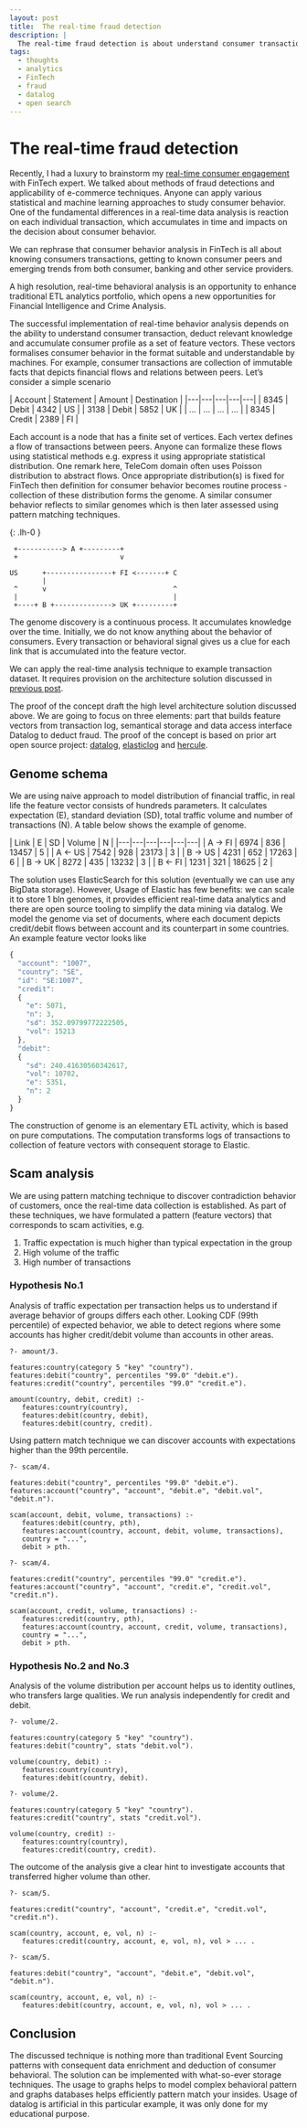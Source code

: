 ```yaml
---
layout: post
title:  The real-time fraud detection
description: |
  The real-time fraud detection is about understand consumer transaction, deduct relevant knowledge and accumulate consumer profile as a set of feature vectors.
tags:
  - thoughts
  - analytics
  - FinTech
  - fraud
  - datalog
  - open search
---
```


# The real-time fraud detection

Recently, I had a luxury to brainstorm my [real-time consumer engagement](/2015/03/17/real-time-consumer-engagement.html) with FinTech expert. We talked about methods of fraud detections and applicability of e-commerce techniques. Anyone can apply various statistical and machine learning approaches to study consumer behavior. One of the fundamental differences in a real-time data analysis is reaction on each individual transaction, which accumulates in time and impacts on the decision about consumer behavior.

We can rephrase that consumer behavior analysis in FinTech is all about knowing consumers transactions, getting to known consumer peers and emerging trends from both consumer, banking and other service providers.

A high resolution, real-time behavioral analysis is an opportunity to enhance traditional ETL analytics portfolio, which opens a new opportunities for Financial Intelligence and Crime Analysis.

The successful implementation of real-time behavior analysis depends on the ability to understand consumer transaction, deduct relevant knowledge and accumulate consumer profile as a set of feature vectors. These vectors formalises consumer behavior in the format suitable and understandable by machines. For example, consumer transactions are collection of immutable facts that depicts financial flows and relations between peers. Let’s consider a simple scenario


| Account | Statement | Amount | Destination |
|---|---|---|---|---|
| 8345 | Debit | 4342 | US |
| 3138 | Debit | 5852 | UK |
| ... | ...  | ... | ... |
| 8345 | Credit | 2389 | FI |


Each account is a node that has a finite set of vertices. Each vertex defines a flow of transactions between peers. Anyone can formalize these flows using statistical methods e.g. express it using appropriate statistical distribution. One remark here, TeleCom domain often uses Poisson distribution to abstract flows. Once appropriate distribution(s) is fixed for FinTech then definition for consumer behavior becomes routine process - collection of these distribution forms the genome. A similar consumer behavior reflects to similar genomes which is then later assessed using pattern matching techniques.


{: .lh-0 }
```
 +-----------> A +---------+
 +                         v

US      +----------------+ FI <-------+ C
        |
 ^      v                               ^
 |                                      |
 +----+ B +--------------> UK +---------+

```

The genome discovery is a continuous process. It accumulates knowledge over the time. Initially, we do not know anything about the behavior of consumers. Every transaction or behavioral signal gives us a clue for each link that is accumulated into the feature vector.


We can apply the real-time analysis technique to example transaction dataset. It requires provision on the architecture solution discussed in [previous post](/2015/03/17/real-time-consumer-engagement.html).

The proof of the concept draft the high level architecture solution discussed above. We are going to focus on three elements: part that builds feature vectors from transaction log, semantical storage and data access interface Datalog to deduct fraud. The proof of the concept is based on prior art open source project: [datalog](https://github.com/fogfish/datalog), [elasticlog](https://github.com/fogfish/elastic) and [hercule](https://github.com/fogfish/hercule).


## Genome schema

We are using naive approach to model distribution of financial traffic, in real life the feature vector consists of hundreds parameters. It calculates expectation (E), standard deviation (SD), total traffic volume and number of transactions (N). A table below shows the example of genome.

| Link | E | SD | Volume | N |
|---|---|---|---|---|---|
| A → FI | 6974 | 836 | 13457 | 5 |
| A ← US | 7542 | 928 | 23173 | 3 |
| B → US | 4231 | 652 | 17263 | 6 |
| B → UK | 8272 | 435 | 13232 | 3 |
| B ← FI | 1231 | 321 | 18625 | 2 |


The solution uses ElasticSearch for this solution (eventually we can use any BigData storage). However, Usage of Elastic has few benefits: we can scale it to store 1 bln genomes, it provides efficient real-time data analytics and there are open source tooling to simplify the data mining via datalog. We model the genome via set of documents, where each document depicts credit/debit flows between account and its counterpart in some countries. An example feature vector looks like

```javascript
{
  "account": "1007",
  "country": "SE",
  "id": "SE:1007",
  "credit": 
  {
    "e": 5071,
    "n": 3,
    "sd": 352.09799772222505,
    "vol": 15213
  },
  "debit": 
  {
    "sd": 240.41630560342617,
    "vol": 10702,
    "e": 5351,
    "n": 2
  }
}
```

The construction of genome is an elementary ETL activity, which is based on pure computations. The computation transforms logs of transactions to collection of feature vectors with consequent storage to Elastic.

## Scam analysis

We are using pattern matching technique to discover contradiction behavior of customers, once the real-time data collection is established. As part of these techniques, we have formulated a pattern (feature vectors) that corresponds to scam activities, e.g.
1. Traffic expectation is much higher than typical expectation in the group
2. High volume of the traffic 
3. High number of transactions

### Hypothesis No.1


Analysis of traffic expectation per transaction helps us to understand if average behavior of groups differs each other. Looking CDF (99th percentile) of expected behavior, we able to detect regions where some accounts has higher credit/debit volume than accounts in other areas. 

```
?- amount/3.

features:country(category 5 "key" "country").
features:debit("country", percentiles "99.0" "debit.e").
features:credit("country", percentiles "99.0" "credit.e").

amount(country, debit, credit) :-
   features:country(country),
   features:debit(country, debit),
   features:debit(country, credit).
```

Using pattern match technique we can discover accounts with expectations higher than the 99th percentile.

```
?- scam/4.

features:debit("country", percentiles "99.0" "debit.e").
features:account("country", "account", "debit.e", "debit.vol", "debit.n").

scam(account, debit, volume, transactions) :-
   features:debit(country, pth),
   features:account(country, account, debit, volume, transactions),
   country = "...",
   debit > pth.
```

```
?- scam/4.

features:credit("country", percentiles "99.0" "credit.e").
features:account("country", "account", "credit.e", "credit.vol", "credit.n").

scam(account, credit, volume, transactions) :-
   features:credit(country, pth),
   features:account(country, account, credit, volume, transactions),
   country = "...",
   debit > pth.
```

### Hypothesis No.2 and No.3

Analysis of the volume distribution per account helps us to identity outlines, who transfers large qualities. We run analysis independently for credit and debit. 

```
?- volume/2.

features:country(category 5 "key" "country").
features:debit("country", stats "debit.vol").

volume(country, debit) :-
   features:country(country),
   features:debit(country, debit).
```

```
?- volume/2.

features:country(category 5 "key" "country").
features:credit("country", stats "credit.vol").

volume(country, credit) :-
   features:country(country),
   features:credit(country, credit).
```

The outcome of the analysis give a clear hint to investigate accounts that transferred higher volume than other.

```
?- scam/5.

features:credit("country", "account", "credit.e", "credit.vol", "credit.n").

scam(country, account, e, vol, n) :-
   features:credit(country, account, e, vol, n), vol > ... .
```

```
?- scam/5.

features:debit("country", "account", "debit.e", "debit.vol", "debit.n").

scam(country, account, e, vol, n) :-
   features:debit(country, account, e, vol, n), vol > ... .
```

## Conclusion

The discussed technique is nothing more than traditional Event Sourcing patterns with consequent data enrichment and deduction of consumer behavioral. The solution can be implemented with what-so-ever storage techniques. The usage to graphs helps to model complex behavioral pattern and graphs databases helps efficiently pattern match your insides. Usage of datalog is artificial in this particular example, it was only done for my educational purpose.



